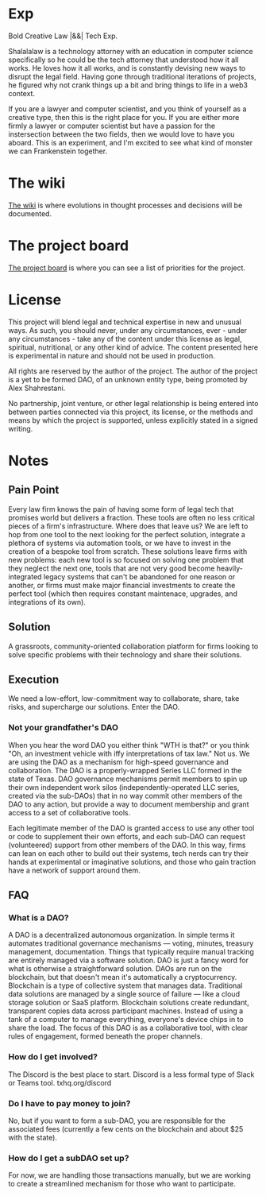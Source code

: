 # Exp
Bold Creative Law |&amp;&amp;| Tech Exp.

Shalalalaw is a technology attorney with an education in computer science specifically so he could be the tech attorney that understood how it all works. He loves how it all works, and is constantly devising new ways to disrupt the legal  field. Having gone through traditional iterations of projects, he figured why not crank things up a bit and bring things to life in a web3 context. 

If you are a lawyer and computer scientist, and you think of yourself as a creative type, then this is the right place for you. If you are either more firmly a lawyer or computer scientist but have a passion for the instersection between the two fields, then we would love to have you aboard. This is an experiment, and I'm excited to see what kind of monster we can Frankenstein together.

# The wiki
<a href="https://github.com/shalalalaw/exp/wiki">The wiki</a> is where evolutions in thought processes and decisions will be documented.

# The project board
<a href="https://github.com/users/shalalalaw/projects/1">The project board</a> is where you can see a list of priorities for the project.

# License
This project will blend legal and technical expertise in new and unusual ways. As such, you should never, under any circumstances, ever - under any circumstances - take any of the content under this license as legal, spiritual, nutritional, or any other kind of advice. The content presented here is experimental in nature and should not be used in production. 

All rights are reserved by the author of the project. The author of the project is a yet to be formed DAO, of an unknown entity type, being promoted by Alex Shahrestani.

No partnership, joint venture, or other legal relationship is being entered into between parties connected via this project, its license, or the methods and means by which the project is supported, unless explicitly stated in a signed writing.

# Notes
## Pain Point
Every law firm knows the pain of having some form of legal tech that promises world but delivers a fraction. These tools are often no less critical pieces of a firm's infrastructure. Where does that leave us? We are left to hop from one tool to the next looking for the perfect solution, integrate a plethora of systems via automation tools, or we have to invest in the creation of a bespoke tool from scratch. These solutions leave firms with new problems: each new tool is so focused on solving one problem that they neglect the next one, tools that are not very good become heavily-integrated legacy systems that can't be abandoned for one reason or another, or firms must make major financial investments to create the perfect tool (which then requires constant maintenace, upgrades, and integrations of its own).
## Solution
A grassroots, community-oriented collaboration platform for firms looking to solve specific problems with their technology and share their solutions.
## Execution
We need a low-effort, low-commitment way to collaborate, share, take risks, and supercharge our solutions. Enter the DAO.

### Not your grandfather's DAO

When you hear the word DAO you either think "WTH is that?" or you think "Oh, an investment vehicle with iffy interpretations of tax law." 
Not us. We are using the DAO as a mechanism for high-speed governance and collaboration. The DAO is a properly-wrapped Series LLC formed in the state of Texas. DAO governance mechanisms permit members to spin up their own independent work silos (independently-operated LLC series, created via the sub-DAOs) that in no way commit other members of the DAO to any action, but provide a way to document membership and grant access to a set of collaborative tools. 

Each legitimate member of the DAO is granted access to use any other tool or code to supplement their own efforts, and each sub-DAO can request (volunteered) support from other members of the DAO. In this way, firms can lean on each other to build out their systems, tech nerds can try their hands at experimental or imaginative solutions, and those who gain traction have a network of support around them.

## FAQ
### What is a DAO?
A DAO is a decentralized autonomous organization. In simple terms it automates traditional governance mechanisms — voting, minutes, treasury management, documentation. Things that typically require manual tracking are entirely managed via a software solution. DAO is just a fancy word for what is otherwise a straightforward solution. DAOs are run on the blockchain, but that doesn't mean it's automatically a cryptocurrency. Blockchain is a type of collective system that manages data. Traditional data solutions are managed by a single source of failure — like a cloud storage solution or SaaS platform. Blockchain solutions create redundant, transparent copies data across participant machines. Instead of using a tank of a computer to manage everything, everyone's device chips in to share the load. The focus of this DAO is as a collaborative tool, with clear rules of engagement, formed beneath the proper channels.
### How do I get involved?
The Discord is the best place to start. Discord is a less formal type of Slack or Teams tool. txhq.org/discord
### Do I have to pay money to join?
No, but if you want to form a sub-DAO, you are responsible for the associated fees (currently a few cents on the blockchain and about $25 with the state).
### How do I get a subDAO set up?
For now, we are handling those transactions manually, but we are working to create a streamlined mechanism for those who want to participate.
